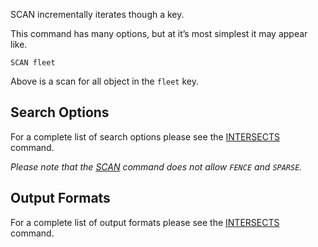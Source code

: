 <!--
layout:  index.html
title:   SCAN - Tile38
class:   command
super:   documentation
command: scan
-->

SCAN incrementally iterates though a key.

This command has many options, but at it’s most simplest it may appear like.

```tile38
SCAN fleet
```

Above is a scan for all object in the `fleet` key.

## Search Options

For a complete list of search options please see the [INTERSECTS](/commands/intersects#search-options) command.

*Please note that the [SCAN](/commands/scan) command does not allow `FENCE` and `SPARSE`.*

## Output Formats

For a complete list of output formats please see the [INTERSECTS](/commands/intersects#output-formats) command.
